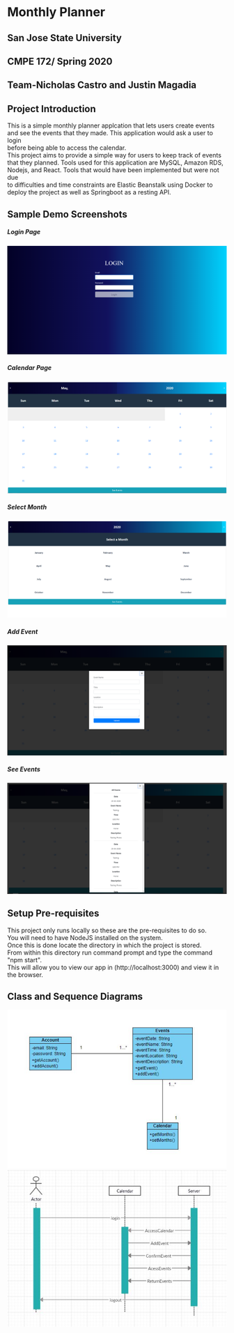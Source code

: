 # Monthly Planner
## San Jose State University<br />
## CMPE 172/ Spring 2020<br />
## Team-Nicholas Castro and Justin Magadia<br />
## Project Introduction<br />
This is a simple monthly planner applcation that lets users create events<br />
and see the events that they made. This application would ask a user to login <br />
before being able to access the calendar.
<br />
This project aims to provide a simple way for users to keep track of events<br />
that they planned. Tools used for this application are MySQL, Amazon RDS, <br />
Nodejs, and React. Tools that would have been implemented but were not due <br />
to difficulties and time constraints are Elastic Beanstalk using Docker to <br />
deploy the project as well as Springboot as a resting API. <br />
## Sample Demo Screenshots<br />
##### Login Page
![](images/LoginPage.PNG)
##### Calendar Page
![](images/Calendar%20Page.PNG)
##### Select Month
![](images/Select%20Month.PNG)
##### Add Event
![](images/Add%20Event.PNG)
##### See Events
![](images/See%20Events.PNG)

## Setup Pre-requisites
This project only runs locally so these are the pre-requisites to do so.<br />
You will need to have NodeJS installed on the system.<br />
Once this is done locate the directory in which the project is stored.<br />
From within this directory run command prompt and type the command "npm start".<br />
This will allow you to view our app in (http://localhost:3000) and view it in the browser.<br />


## Class and Sequence Diagrams
<img src="images/classDiagram.JPG"> </div>
<img src="images/sequenceDiagram.JPG"> </div>

